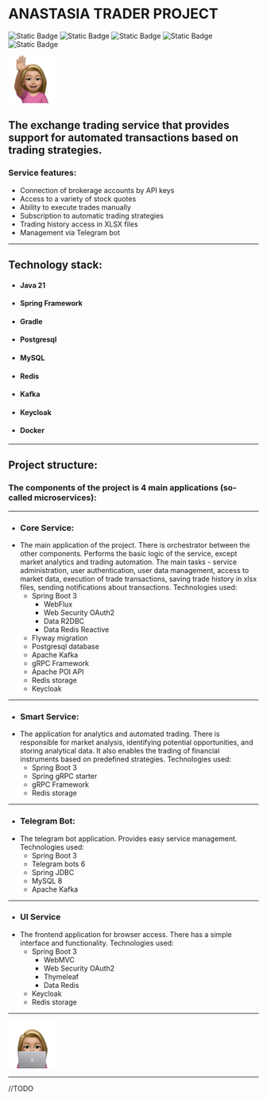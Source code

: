 # ANASTASIA TRADER PROJECT
![Static Badge](https://img.shields.io/badge/https%3A%2F%2Fimg.shields.io%2Fbadge%2Fany_text-Spring_Framework_6-green?style=flat-square&logo=Spring&logoColor=green&label=%7C)
![Static Badge](https://img.shields.io/badge/https%3A%2F%2Fimg.shields.io%2Fbadge%2Fany_text-Hibernate_6-steelblue?style=flat-square&logo=Hibernate&logoColor=yellow&label=%7C&labelColor=grey)
![Static Badge](https://img.shields.io/badge/https%3A%2F%2Fimg.shields.io%2Fbadge%2Fany_text-MySQL_8-lightblue?style=flat-square&logo=mysql&logoSize=auto&logoColor=white&label=%7C&labelColor=grey)
![Static Badge](https://img.shields.io/badge/https%3A%2F%2Fimg.shields.io%2Fbadge%2Fany_text-gRPC-mediumturquoise?style=flat-square&logo=java&logoColor=mediumturquoise&label=%3C-%3E|&labelColor=grey)
![Static Badge](https://img.shields.io/badge/%20https%3A%2F%2Fimg.shields.io%2Fbadge%2Fany_text-Telegram_API-blue?logo=telegram&label=%7C)

<img src="project_files/hello.webp" style="max-width: 96px; width: 96px;">

## The exchange trading service that provides support for automated transactions based on trading strategies.
### Service features:
- Connection of brokerage accounts by API keys
- Access to a variety of stock quotes
- Ability to execute trades manually
- Subscription to automatic trading strategies
- Trading history access in XLSX files
- Management via Telegram bot
***
## Technology stack:
+ #### Java 21
+ #### Spring Framework
+ #### Gradle
+ #### Postgresql
+ #### MySQL
+ #### Redis
+ #### Kafka
+ #### Keycloak
+ #### Docker
***
## Project structure:
### The components of the project is 4 main applications (so-called microservices):
***
+ ### Core Service:
+ The main application of the project. There is orchestrator between the other components.
  Performs the basic logic of the service, except market analytics and trading automation.
  The main tasks -
  service administration,
  user authentication,
  user data management,
  access to market data,
  execution of trade transactions,
  saving trade history in xlsx files,
  sending notifications about transactions.
  Technologies used:
  + Spring Boot 3
      + WebFlux
      + Web Security OAuth2
      + Data R2DBC
      + Data Redis Reactive
  + Flyway migration
  + Postgresql database
  + Apache Kafka
  + gRPC Framework
  + Apache POI API
  + Redis storage
  + Keycloak
***
+ ### Smart Service:
+ The application for analytics and automated trading.
  There is responsible for market analysis, identifying potential opportunities, and storing analytical data.
  It also enables the trading of financial instruments based on predefined strategies.
  Technologies used:
  + Spring Boot 3
  + Spring gRPC starter
  + gRPC Framework
  + Redis storage
***
+ ### Telegram Bot:
+ The telegram bot application. Provides easy service management.
  Technologies used:
  + Spring Boot 3
  + Telegram bots 6
  + Spring JDBC
  + MySQL 8
  + Apache Kafka
***
+ ### UI Service
+ The frontend application for browser access.
  There has a simple interface and functionality.
  Technologies used:
  + Spring Boot 3
    + WebMVC
    + Web Security OAuth2
    + Thymeleaf
    + Data Redis
  + Keycloak
  + Redis storage
***
<img src="project_files/laptop.webp" style="max-width: 96px; width: 96px;">

***
 
//TODO
